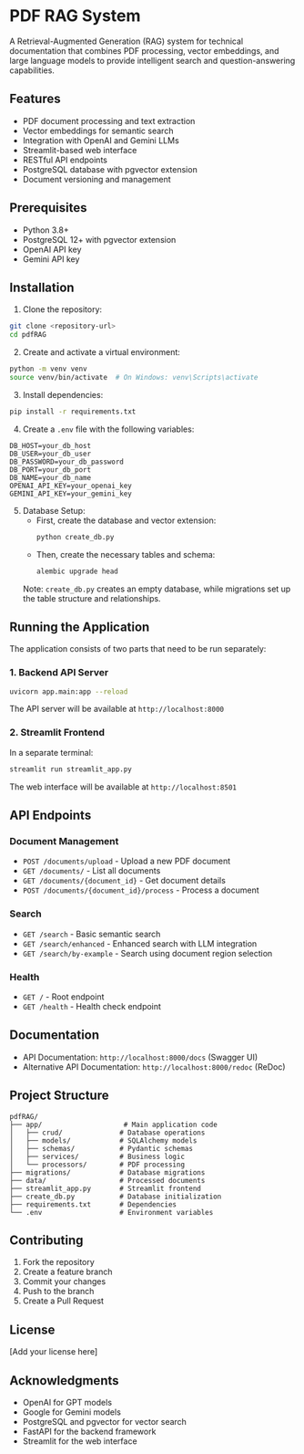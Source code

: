 # PDF RAG System

A Retrieval-Augmented Generation (RAG) system for technical documentation that combines PDF processing, vector embeddings, and large language models to provide intelligent search and question-answering capabilities.

## Features

- PDF document processing and text extraction
- Vector embeddings for semantic search
- Integration with OpenAI and Gemini LLMs
- Streamlit-based web interface
- RESTful API endpoints
- PostgreSQL database with pgvector extension
- Document versioning and management

## Prerequisites

- Python 3.8+
- PostgreSQL 12+ with pgvector extension
- OpenAI API key
- Gemini API key

## Installation

1. Clone the repository:
```bash
git clone <repository-url>
cd pdfRAG
```

2. Create and activate a virtual environment:
```bash
python -m venv venv
source venv/bin/activate  # On Windows: venv\Scripts\activate
```

3. Install dependencies:
```bash
pip install -r requirements.txt
```

4. Create a `.env` file with the following variables:
```env
DB_HOST=your_db_host
DB_USER=your_db_user
DB_PASSWORD=your_db_password
DB_PORT=your_db_port
DB_NAME=your_db_name
OPENAI_API_KEY=your_openai_key
GEMINI_API_KEY=your_gemini_key
```

5. Database Setup:
   - First, create the database and vector extension:
     ```bash
     python create_db.py
     ```
   - Then, create the necessary tables and schema:
     ```bash
     alembic upgrade head
     ```
   Note: `create_db.py` creates an empty database, while migrations set up the table structure and relationships.

## Running the Application

The application consists of two parts that need to be run separately:

### 1. Backend API Server

```bash
uvicorn app.main:app --reload
```

The API server will be available at `http://localhost:8000`

### 2. Streamlit Frontend

In a separate terminal:
```bash
streamlit run streamlit_app.py
```

The web interface will be available at `http://localhost:8501`

## API Endpoints

### Document Management
- `POST /documents/upload` - Upload a new PDF document
- `GET /documents/` - List all documents
- `GET /documents/{document_id}` - Get document details
- `POST /documents/{document_id}/process` - Process a document

### Search
- `GET /search` - Basic semantic search
- `GET /search/enhanced` - Enhanced search with LLM integration
- `GET /search/by-example` - Search using document region selection

### Health
- `GET /` - Root endpoint
- `GET /health` - Health check endpoint

## Documentation

- API Documentation: `http://localhost:8000/docs` (Swagger UI)
- Alternative API Documentation: `http://localhost:8000/redoc` (ReDoc)

## Project Structure

```
pdfRAG/
├── app/                    # Main application code
│   ├── crud/              # Database operations
│   ├── models/            # SQLAlchemy models
│   ├── schemas/           # Pydantic schemas
│   ├── services/          # Business logic
│   └── processors/        # PDF processing
├── migrations/            # Database migrations
├── data/                  # Processed documents
├── streamlit_app.py       # Streamlit frontend
├── create_db.py           # Database initialization
├── requirements.txt       # Dependencies
└── .env                   # Environment variables
```

## Contributing

1. Fork the repository
2. Create a feature branch
3. Commit your changes
4. Push to the branch
5. Create a Pull Request

## License

[Add your license here]

## Acknowledgments

- OpenAI for GPT models
- Google for Gemini models
- PostgreSQL and pgvector for vector search
- FastAPI for the backend framework
- Streamlit for the web interface 